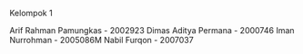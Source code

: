 Kelompok 1

Arif Rahman Pamungkas - 2002923
Dimas Aditya Permana - 2000746
Iman Nurrohman - 2005086M
Nabil Furqon - 2007037